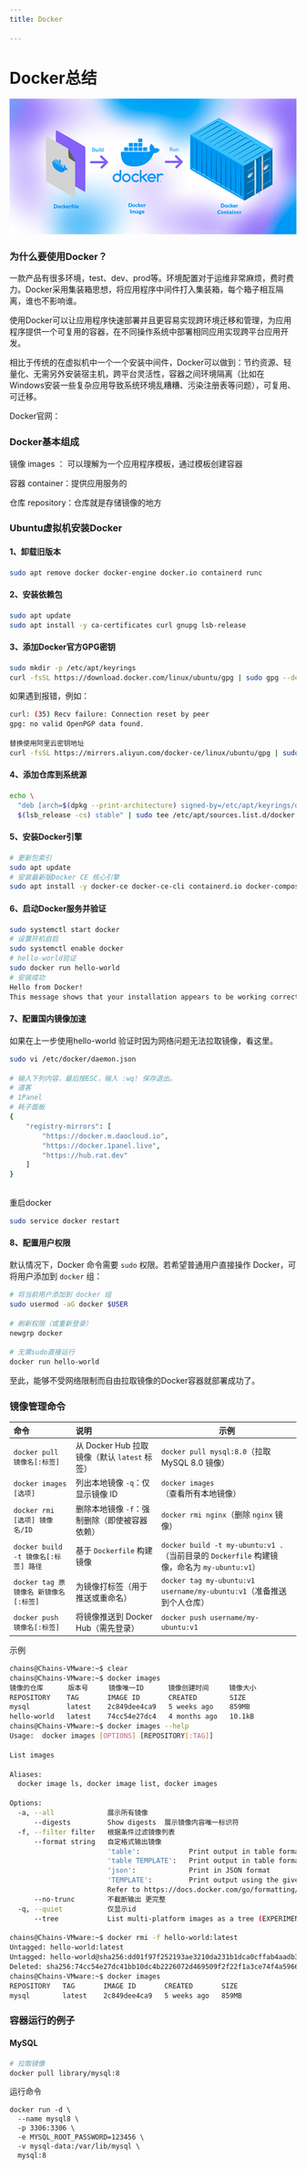 ```yaml
---
title: Docker

---
```


# Docker总结

![Docker for Beginners: An Introduction to Docker, Images, and Containers](./upload/docker-tutorial-for-beginners.gif)

### 为什么要使用Docker？

一款产品有很多环境，test、dev、prod等。环境配置对于运维非常麻烦，费时费力。Docker采用集装箱思想，将应用程序中间件打入集装箱，每个箱子相互隔离，谁也不影响谁。

使用Docker可以让应用程序快速部署并且更容易实现跨环境迁移和管理，为应用程序提供一个可复用的容器，在不同操作系统中部署相同应用实现跨平台应用开发。

相比于传统的在虚拟机中一个一个安装中间件，Docker可以做到：节约资源、轻量化、无需另外安装宿主机，跨平台灵活性，容器之间环境隔离（比如在Windows安装一些复杂应用导致系统环境乱糟糟、污染注册表等问题），可复用、可迁移。



Docker官网：[](https://www.docker.com/)



### Docker基本组成

镜像 images ： 可以理解为一个应用程序模板，通过模板创建容器

容器 container：提供应用服务的

仓库 repository：仓库就是存储镜像的地方



### Ubuntu虚拟机安装Docker

#### 1、卸载旧版本

```bash
sudo apt remove docker docker-engine docker.io containerd runc
```



#### 2、安装依赖包

```bash
sudo apt update
sudo apt install -y ca-certificates curl gnupg lsb-release
```



#### 3、添加Docker官方GPG密钥

```bash
sudo mkdir -p /etc/apt/keyrings
curl -fsSL https://download.docker.com/linux/ubuntu/gpg | sudo gpg --dearmor -o /etc/apt/keyrings/docker.gpg
```

如果遇到报错，例如：

```bash
curl: (35) Recv failure: Connection reset by peer
gpg: no valid OpenPGP data found.

替换使用阿里云密钥地址
curl -fsSL https://mirrors.aliyun.com/docker-ce/linux/ubuntu/gpg | sudo gpg --dearmor -o   /etc/apt/keyrings/docker.gpg
```

#### 4、添加仓库到系统源

```bash
echo \
  "deb [arch=$(dpkg --print-architecture) signed-by=/etc/apt/keyrings/docker.gpg]   https://download.docker.com/linux/ubuntu \
  $(lsb_release -cs) stable" | sudo tee /etc/apt/sources.list.d/docker.list > /dev/null
```

#### 5、安装Docker引擎

```bash
# 更新包索引
sudo apt update      
# 安装最新版Docker CE 核心引擎 
sudo apt install -y docker-ce docker-ce-cli containerd.io docker-compose-plugin
```

#### 6、启动Docker服务并验证

```bash
sudo systemctl start docker
# 设置开机自启
sudo systemctl enable docker  
# hello-world验证
sudo docker run hello-world
# 安装成功
Hello from Docker!
This message shows that your installation appears to be working correctly.
```

#### 7、配置国内镜像加速

如果在上一步使用hello-world 验证时因为网络问题无法拉取镜像，看这里。

```bash
sudo vi /etc/docker/daemon.json

# 输入下列内容，最后按ESC，输入 :wq! 保存退出。
# 道客
# 1Panel
# 耗子面板
{
    "registry-mirrors": [
        "https://docker.m.daocloud.io",
        "https://docker.1panel.live",
        "https://hub.rat.dev"
    ]
}



```

重启docker

```bash
sudo service docker restart
```

#### 8、配置用户权限

默认情况下，Docker 命令需要 `sudo` 权限。若希望普通用户直接操作 Docker，可将用户添加到 `docker` 组：

```bash
# 将当前用户添加到 docker 组
sudo usermod -aG docker $USER

# 刷新权限（或重新登录）
newgrp docker

# 无需sudo直接运行
docker run hello-world
```



至此，能够不受网络限制而自由拉取镜像的Docker容器就部署成功了。



### 镜像管理命令

| 命令                                  | 说明                                          | 示例                                                         |
| :------------------------------------ | :-------------------------------------------- | ------------------------------------------------------------ |
| `docker pull 镜像名[:标签]`           | 从 Docker Hub 拉取镜像（默认 `latest` 标签）  | `docker pull mysql:8.0`（拉取 MySQL 8.0 镜像）               |
| `docker images [选项]`                | 列出本地镜像 `-q`：仅显示镜像 ID              | `docker images`（查看所有本地镜像）                          |
| `docker rmi [选项] 镜像名/ID`         | 删除本地镜像 `-f`：强制删除（即使被容器依赖） | `docker rmi nginx`（删除 `nginx` 镜像）                      |
| `docker build -t 镜像名[:标签] 路径`  | 基于 `Dockerfile` 构建镜像                    | `docker build -t my-ubuntu:v1 .`（当前目录的 `Dockerfile` 构建镜像，命名为 `my-ubuntu:v1`） |
| `docker tag 原镜像名 新镜像名[:标签]` | 为镜像打标签（用于推送或重命名）              | `docker tag my-ubuntu:v1 username/my-ubuntu:v1`（准备推送到个人仓库） |
| `docker push 镜像名[:标签]`           | 将镜像推送到 Docker Hub（需先登录）           | `docker push username/my-ubuntu:v1`                          |

示例

```bash
chains@Chains-VMware:~$ clear
chains@Chains-VMware:~$ docker images
镜像的仓库      版本号     镜像唯一ID      镜像创建时间     镜像大小
REPOSITORY    TAG       IMAGE ID       CREATED        SIZE
mysql         latest    2c849dee4ca9   5 weeks ago    859MB
hello-world   latest    74cc54e27dc4   4 months ago   10.1kB
chains@Chains-VMware:~$ docker images --help
Usage:  docker images [OPTIONS] [REPOSITORY[:TAG]]

List images

Aliases:
  docker image ls, docker image list, docker images

Options:
  -a, --all             展示所有镜像
      --digests         Show digests  展示镜像内容唯一标识符
  -f, --filter filter   根据条件过滤镜像列表
      --format string   自定格式输出镜像
                        'table':            Print output in table format with column headers (default)
                        'table TEMPLATE':   Print output in table format using the given Go template
                        'json':             Print in JSON format
                        'TEMPLATE':         Print output using the given Go template.
                        Refer to https://docs.docker.com/go/formatting/ for more information about formatting  output with templates
      --no-trunc        不截断输出 更完整
  -q, --quiet           仅显示id
      --tree            List multi-platform images as a tree (EXPERIMENTAL)
      
chains@Chains-VMware:~$ docker rmi -f hello-world:latest 
Untagged: hello-world:latest
Untagged: hello-world@sha256:dd01f97f252193ae3210da231b1dca0cffab4aadb3566692d6730bf93f123a48
Deleted: sha256:74cc54e27dc41bb10dc4b2226072d469509f2f22f1a3ce74f4a59661a1d44602
chains@Chains-VMware:~$ docker images
REPOSITORY   TAG       IMAGE ID       CREATED       SIZE
mysql        latest    2c849dee4ca9   5 weeks ago   859MB

```



















### 容器运行的例子

#### MySQL

```bash
# 拉取镜像
docker pull library/mysql:8

```

运行命令

```
docker run -d \
  --name mysql8 \
  -p 3306:3306 \
  -e MYSQL_ROOT_PASSWORD=123456 \
  -v mysql-data:/var/lib/mysql \
  mysql:8
  
```

